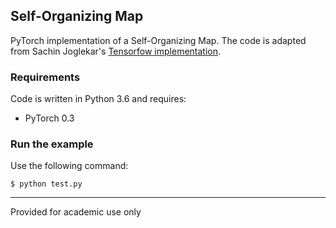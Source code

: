 ## Self-Organizing Map
PyTorch implementation of a Self-Organizing Map. The code is adapted from Sachin Joglekar's [Tensorfow implementation](https://arxiv.org/pdf/1710.10689.pdf).

### Requirements
Code is written in Python 3.6 and requires:
* PyTorch 0.3

### Run the example
Use the following command:

```
$ python test.py
```

-----------

Provided for academic use only
